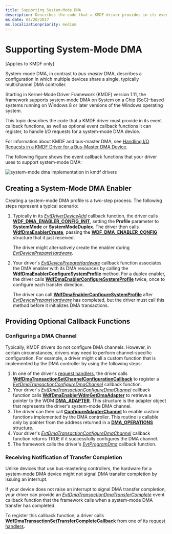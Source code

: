 ```yaml
---
title: Supporting System-Mode DMA
description: Describes the code that a KMDF driver provides in its event callback functions to handle I/O requests for a system-mode DMA device.
ms.date: 04/20/2017
ms.localizationpriority: medium
---
```


# Supporting System-Mode DMA


\[Applies to KMDF only\]

System-mode DMA, in contrast to *bus-master* DMA, describes a configuration in which multiple devices share a single, typically multichannel DMA controller.

Starting in Kernel-Mode Driver Framework (KMDF) version 1.11, the framework supports system-mode DMA on System on a Chip (SoC)–based systems running on Windows 8 or later versions of the Windows operating system.

This topic describes the code that a KMDF driver must provide in its event callback functions, as well as optional event callback functions it can register, to handle I/O requests for a system-mode DMA device.

For information about KMDF and bus-master DMA, see [Handling I/O Requests in a KMDF Driver for a Bus-Master DMA Device](handling-i-o-requests-in-a-kmdf-driver-for-a-bus-master-dma-device.md).

The following figure shows the event callback functions that your driver uses to support system-mode DMA:

![system-mode dma implementation in kmdf drivers](images/sys-mode-dma-in-kmdf.png)

## Creating a System-Mode DMA Enabler


Creating a system-mode DMA profile is a two-step process. The following steps represent a typical scenario:

1.  Typically in its [*EvtDriverDeviceAdd*](/windows-hardware/drivers/ddi/wdfdriver/nc-wdfdriver-evt_wdf_driver_device_add) callback function, the driver calls [**WDF\_DMA\_ENABLER\_CONFIG\_INIT**](/windows-hardware/drivers/ddi/wdfdmaenabler/nf-wdfdmaenabler-wdf_dma_enabler_config_init), setting the **Profile** parameter to **SystemMode** or **SystemModeDuplex**. The driver then calls [**WdfDmaEnablerCreate**](/windows-hardware/drivers/ddi/wdfdmaenabler/nf-wdfdmaenabler-wdfdmaenablercreate), passing the [**WDF\_DMA\_ENABLER\_CONFIG**](/windows-hardware/drivers/ddi/wdfdmaenabler/ns-wdfdmaenabler-_wdf_dma_enabler_config) structure that it just received.

    The driver might alternatively create the enabler during [*EvtDevicePrepareHardware*](/windows-hardware/drivers/ddi/wdfdevice/nc-wdfdevice-evt_wdf_device_prepare_hardware).

2.  Your driver's [*EvtDevicePrepareHardware*](/windows-hardware/drivers/ddi/wdfdevice/nc-wdfdevice-evt_wdf_device_prepare_hardware) callback function associates the DMA enabler with its DMA resources by calling the [**WdfDmaEnablerConfigureSystemProfile**](/windows-hardware/drivers/ddi/wdfdmaenabler/nf-wdfdmaenabler-wdfdmaenablerconfiguresystemprofile) method. For a duplex enabler, the driver calls [**WdfDmaEnablerConfigureSystemProfile**](/windows-hardware/drivers/ddi/wdfdmaenabler/nf-wdfdmaenabler-wdfdmaenablerconfiguresystemprofile) twice, once to configure each transfer direction.

    The driver can call [**WdfDmaEnablerConfigureSystemProfile**](/windows-hardware/drivers/ddi/wdfdmaenabler/nf-wdfdmaenabler-wdfdmaenablerconfiguresystemprofile) after [*EvtDevicePrepareHardware*](/windows-hardware/drivers/ddi/wdfdevice/nc-wdfdevice-evt_wdf_device_prepare_hardware) has completed, but the driver must call this method before it initializes DMA transactions.

## Providing Optional Callback Functions


### <a href="" id="configuring-a-system-mode-dma-enabler"></a>Configuring a DMA Channel

Typically, KMDF drivers do not configure DMA channels. However, in certain circumstances, drivers may need to perform channel-specific configuration. For example, a driver might call a custom function that is implemented by the DMA controller by using the following steps:

1.  In one of the driver's [request handlers](request-handlers.md), the driver calls [**WdfDmaTransactionSetChannelConfigurationCallback**](/windows-hardware/drivers/ddi/wdfdmatransaction/nf-wdfdmatransaction-wdfdmatransactionsetchannelconfigurationcallback) to register a [*EvtDmaTransactionConfigureDmaChannel*](/windows-hardware/drivers/ddi/wdfdmatransaction/nc-wdfdmatransaction-evt_wdf_dma_transaction_configure_dma_channel) callback function.
2.  Your driver's [*EvtDmaTransactionConfigureDmaChannel*](/windows-hardware/drivers/ddi/wdfdmatransaction/nc-wdfdmatransaction-evt_wdf_dma_transaction_configure_dma_channel) callback function calls [**WdfDmaEnablerWdmGetDmaAdapter**](/windows-hardware/drivers/ddi/wdfdmaenabler/nf-wdfdmaenabler-wdfdmaenablerwdmgetdmaadapter) to retrieve a pointer to the WDM [**DMA\_ADAPTER**](/windows-hardware/drivers/ddi/wdm/ns-wdm-_dma_adapter). This structure is the adapter object that represents the driver's system-mode DMA channel.
3.  The driver can then call [**ConfigureAdapterChannel**](/windows-hardware/drivers/ddi/wdm/nc-wdm-pconfigure_adapter_channel) to enable custom functions implemented by the DMA controller. This routine is callable only by pointer from the address returned in a [**DMA\_OPERATIONS**](/windows-hardware/drivers/ddi/wdm/ns-wdm-_dma_operations) structure.
4.  Your driver's [*EvtDmaTransactionConfigureDmaChannel*](/windows-hardware/drivers/ddi/wdfdmatransaction/nc-wdfdmatransaction-evt_wdf_dma_transaction_configure_dma_channel) callback function returns TRUE if it successfully configures the DMA channel.
5.  The framework calls the driver's [*EvtProgramDma*](/windows-hardware/drivers/ddi/wdfdmatransaction/nc-wdfdmatransaction-evt_wdf_program_dma) callback function.

### Receiving Notification of Transfer Completion

Unlike devices that use bus-mastering controllers, the hardware for a system-mode DMA device might not signal DMA transfer completion by issuing an interrupt.

If your device does not raise an interrupt to signal DMA transfer completion, your driver can provide an [*EvtDmaTransactionDmaTransferComplete*](/windows-hardware/drivers/ddi/wdfdmatransaction/nc-wdfdmatransaction-evt_wdf_dma_transaction_dma_transfer_complete) event callback function that the framework calls when a system-mode DMA transfer has completed.

To register this callback function, a driver calls [**WdfDmaTransactionSetTransferCompleteCallback**](/windows-hardware/drivers/ddi/wdfdmatransaction/nf-wdfdmatransaction-wdfdmatransactionsettransfercompletecallback) from one of its [request handlers](request-handlers.md).

 

